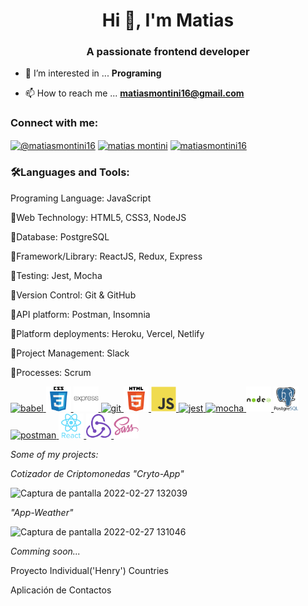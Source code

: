 <h1 align="center">Hi 👋, I'm Matias</h1>
<h3 align="center">A passionate frontend developer</h3>

- 👀 I’m interested in ... **Programing**

- 📫 How to reach me ... **matiasmontini16@gmail.com**

<h3 align="left">Connect with me:</h3>
<p align="left">
<a href="https://twitter.com/@matiasmontini16" target="blank"><img align="center" src="https://raw.githubusercontent.com/rahuldkjain/github-profile-readme-generator/master/src/images/icons/Social/twitter.svg" alt="@matiasmontini16" height="30" width="40" /></a>
<a href="https://linkedin.com/in/matias montini" target="blank"><img align="center" src="https://raw.githubusercontent.com/rahuldkjain/github-profile-readme-generator/master/src/images/icons/Social/linked-in-alt.svg" alt="matias montini" height="30" width="40" /></a>
<a href="https://instagram.com/matiasmontini16" target="blank"><img align="center" src="https://raw.githubusercontent.com/rahuldkjain/github-profile-readme-generator/master/src/images/icons/Social/instagram.svg" alt="matiasmontini16" height="30" width="40" /></a>
</p>

<h3 align="left">🛠️Languages and Tools:</h3> 

Programing Language: JavaScript 

🔸Web Technology: HTML5, CSS3, NodeJS 

🔸Database: PostgreSQL 

🔸Framework/Library: ReactJS, Redux, Express 

🔸Testing: Jest, Mocha 

🔸Version Control: Git & GitHub 

🔸API platform: Postman, Insomnia 

🔸Platform deployments: Heroku, Vercel, Netlify 

🔸Project Management: Slack 

🔸Processes: Scrum





<p align="left"> <a href="https://babeljs.io/" target="_blank" rel="noreferrer"> <img src="https://www.vectorlogo.zone/logos/babeljs/babeljs-icon.svg" alt="babel" width="40" height="40"/> </a> <a href="https://www.w3schools.com/css/" target="_blank" rel="noreferrer"> <img src="https://raw.githubusercontent.com/devicons/devicon/master/icons/css3/css3-original-wordmark.svg" alt="css3" width="40" height="40"/> </a> <a href="https://expressjs.com" target="_blank" rel="noreferrer"> <img src="https://raw.githubusercontent.com/devicons/devicon/master/icons/express/express-original-wordmark.svg" alt="express" width="40" height="40"/> </a> <a href="https://git-scm.com/" target="_blank" rel="noreferrer"> <img src="https://www.vectorlogo.zone/logos/git-scm/git-scm-icon.svg" alt="git" width="40" height="40"/> </a> <a href="https://www.w3.org/html/" target="_blank" rel="noreferrer"> <img src="https://raw.githubusercontent.com/devicons/devicon/master/icons/html5/html5-original-wordmark.svg" alt="html5" width="40" height="40"/> </a> <a href="https://developer.mozilla.org/en-US/docs/Web/JavaScript" target="_blank" rel="noreferrer"> <img src="https://raw.githubusercontent.com/devicons/devicon/master/icons/javascript/javascript-original.svg" alt="javascript" width="40" height="40"/> </a> <a href="https://jestjs.io" target="_blank" rel="noreferrer"> <img src="https://www.vectorlogo.zone/logos/jestjsio/jestjsio-icon.svg" alt="jest" width="40" height="40"/> </a> <a href="https://mochajs.org" target="_blank" rel="noreferrer"> <img src="https://www.vectorlogo.zone/logos/mochajs/mochajs-icon.svg" alt="mocha" width="40" height="40"/> </a> <a href="https://nodejs.org" target="_blank" rel="noreferrer"> <img src="https://raw.githubusercontent.com/devicons/devicon/master/icons/nodejs/nodejs-original-wordmark.svg" alt="nodejs" width="40" height="40"/> </a> <a href="https://www.postgresql.org" target="_blank" rel="noreferrer"> <img src="https://raw.githubusercontent.com/devicons/devicon/master/icons/postgresql/postgresql-original-wordmark.svg" alt="postgresql" width="40" height="40"/> </a> <a href="https://postman.com" target="_blank" rel="noreferrer"> <img src="https://www.vectorlogo.zone/logos/getpostman/getpostman-icon.svg" alt="postman" width="40" height="40"/> </a> <a href="https://reactjs.org/" target="_blank" rel="noreferrer"> <img src="https://raw.githubusercontent.com/devicons/devicon/master/icons/react/react-original-wordmark.svg" alt="react" width="40" height="40"/> </a> <a href="https://redux.js.org" target="_blank" rel="noreferrer"> <img src="https://raw.githubusercontent.com/devicons/devicon/master/icons/redux/redux-original.svg" alt="redux" width="40" height="40"/> </a> <a href="https://sass-lang.com" target="_blank" rel="noreferrer"> <img src="https://raw.githubusercontent.com/devicons/devicon/master/icons/sass/sass-original.svg" alt="sass" width="40" height="40"/> </a> </p>

*Some of my projects:*

*Cotizador de Criptomonedas "Cryto-App"*

![Captura de pantalla 2022-02-27 132039](https://user-images.githubusercontent.com/91911135/155891844-f326a021-6e66-4703-8fdd-a688ac1b121a.png)

*"App-Weather"*

![Captura de pantalla 2022-02-27 131046](https://user-images.githubusercontent.com/91911135/155891896-52e41ec8-fc94-49ac-bb2e-5619b721f311.png)


*Comming soon...*

Proyecto Individual('Henry') Countries

Aplicación de Contactos

<!---
Matiasmo97/Matiasmo97 is a ✨ special ✨ repository because its `README.md` (this file) appears on your GitHub profile.
You can click the Preview link to take a look at your changes.
--->
